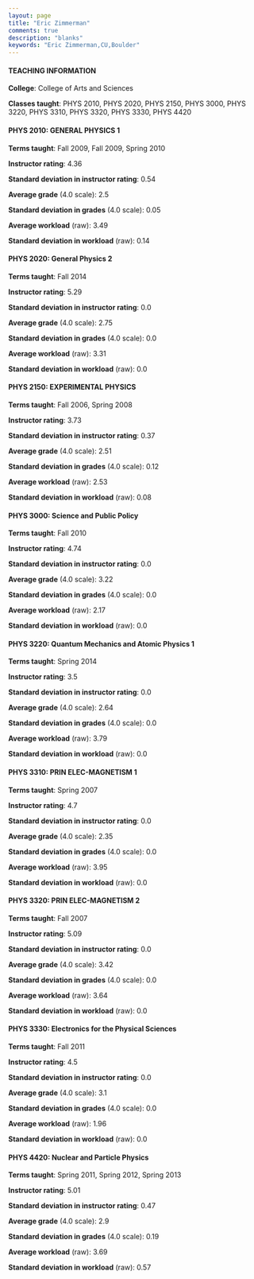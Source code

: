 ```yaml
---
layout: page
title: "Eric Zimmerman" 
comments: true
description: "blanks"
keywords: "Eric Zimmerman,CU,Boulder"
---
```

<head>
<script src="https://ajax.googleapis.com/ajax/libs/jquery/2.1.3/jquery.min.js"></script>
<script src="https://dl.dropboxusercontent.com/s/pc42nxpaw1ea4o9/highcharts.js?dl=0"></script>
<!-- <script src="../assets/js/highcharts.js"></script> -->
<style type="text/css">@font-face {
	font-family: "Bebas Neue";
	src: url(https://www.filehosting.org/file/details/544349/BebasNeue Regular.otf) format("opentype");
	}
	h1.Bebas { 
		font-family: "Bebas Neue", Verdana, Tahoma;
	}
</style>
</head>
	   
#### TEACHING INFORMATION

**College**: College of Arts and Sciences

**Classes taught**: PHYS 2010, PHYS 2020, PHYS 2150, PHYS 3000, PHYS 3220, PHYS 3310, PHYS 3320, PHYS 3330, PHYS 4420

#### PHYS 2010: GENERAL PHYSICS 1

**Terms taught**: Fall 2009, Fall 2009, Spring 2010

**Instructor rating**: 4.36

**Standard deviation in instructor rating**: 0.54

**Average grade** (4.0 scale): 2.5

**Standard deviation in grades** (4.0 scale): 0.05

**Average workload** (raw): 3.49

**Standard deviation in workload** (raw): 0.14

#### PHYS 2020: General Physics 2

**Terms taught**: Fall 2014

**Instructor rating**: 5.29

**Standard deviation in instructor rating**: 0.0

**Average grade** (4.0 scale): 2.75

**Standard deviation in grades** (4.0 scale): 0.0

**Average workload** (raw): 3.31

**Standard deviation in workload** (raw): 0.0

#### PHYS 2150: EXPERIMENTAL PHYSICS

**Terms taught**: Fall 2006, Spring 2008

**Instructor rating**: 3.73

**Standard deviation in instructor rating**: 0.37

**Average grade** (4.0 scale): 2.51

**Standard deviation in grades** (4.0 scale): 0.12

**Average workload** (raw): 2.53

**Standard deviation in workload** (raw): 0.08

#### PHYS 3000: Science and Public Policy

**Terms taught**: Fall 2010

**Instructor rating**: 4.74

**Standard deviation in instructor rating**: 0.0

**Average grade** (4.0 scale): 3.22

**Standard deviation in grades** (4.0 scale): 0.0

**Average workload** (raw): 2.17

**Standard deviation in workload** (raw): 0.0

#### PHYS 3220: Quantum Mechanics and Atomic Physics 1

**Terms taught**: Spring 2014

**Instructor rating**: 3.5

**Standard deviation in instructor rating**: 0.0

**Average grade** (4.0 scale): 2.64

**Standard deviation in grades** (4.0 scale): 0.0

**Average workload** (raw): 3.79

**Standard deviation in workload** (raw): 0.0

#### PHYS 3310: PRIN ELEC-MAGNETISM 1

**Terms taught**: Spring 2007

**Instructor rating**: 4.7

**Standard deviation in instructor rating**: 0.0

**Average grade** (4.0 scale): 2.35

**Standard deviation in grades** (4.0 scale): 0.0

**Average workload** (raw): 3.95

**Standard deviation in workload** (raw): 0.0

#### PHYS 3320: PRIN ELEC-MAGNETISM 2

**Terms taught**: Fall 2007

**Instructor rating**: 5.09

**Standard deviation in instructor rating**: 0.0

**Average grade** (4.0 scale): 3.42

**Standard deviation in grades** (4.0 scale): 0.0

**Average workload** (raw): 3.64

**Standard deviation in workload** (raw): 0.0

#### PHYS 3330: Electronics for the Physical Sciences

**Terms taught**: Fall 2011

**Instructor rating**: 4.5

**Standard deviation in instructor rating**: 0.0

**Average grade** (4.0 scale): 3.1

**Standard deviation in grades** (4.0 scale): 0.0

**Average workload** (raw): 1.96

**Standard deviation in workload** (raw): 0.0

#### PHYS 4420: Nuclear and Particle Physics

**Terms taught**: Spring 2011, Spring 2012, Spring 2013

**Instructor rating**: 5.01

**Standard deviation in instructor rating**: 0.47

**Average grade** (4.0 scale): 2.9

**Standard deviation in grades** (4.0 scale): 0.19

**Average workload** (raw): 3.69

**Standard deviation in workload** (raw): 0.57

